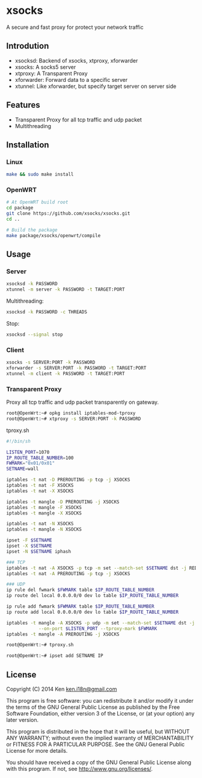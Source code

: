 xsocks
=================
A secure and fast proxy for protect your network traffic

Introdution
------------
* xsocksd: Backend of xsocks, xtproxy, xforwarder
* xsocks: A socks5 server
* xtproxy: A Transparent Proxy
* xforwarder: Forward data to a specific server
* xtunnel: Like xforwarder, but specify target server on server side

Features
------------
* Transparent Proxy for all tcp traffic and udp packet
* Multithreading

Installation
------------

### Linux

```bash
make && sudo make install
```

### OpenWRT

```bash
# At OpenWRT build root
cd package
git clone https://github.com/xsocks/xsocks.git
cd ..

# Build the package
make package/xsocks/openwrt/compile
```

Usage
------------

### Server

```bash
xsocksd -k PASSWORD
xtunnel -m server -k PASSWORD -t TARGET:PORT
```

Multithreading:
```bash
xsocksd -k PASSWORD -c THREADS
```

Stop:
```bash
xsocksd --signal stop
```

### Client

```bash
xsocks -s SERVER:PORT -k PASSWORD
xforwarder -s SERVER:PORT -k PASSWORD -t TARGET:PORT
xtunnel -m client -k PASSWORD -t TARGET:PORT
```

### Transparent Proxy

Proxy all tcp traffic and udp packet transparently on gateway.

```bash
root@OpenWrt:~# opkg install iptables-mod-tproxy
root@OpenWrt:~# xtproxy -s SERVER:PORT -k PASSWORD
```

tproxy.sh
```bash
#!/bin/sh

LISTEN_PORT=1070
IP_ROUTE_TABLE_NUMBER=100
FWMARK="0x01/0x01"
SETNAME=wall

iptables -t nat -D PREROUTING -p tcp -j XSOCKS
iptables -t nat -F XSOCKS
iptables -t nat -X XSOCKS

iptables -t mangle -D PREROUTING -j XSOCKS
iptables -t mangle -F XSOCKS
iptables -t mangle -X XSOCKS

iptables -t nat -N XSOCKS
iptables -t mangle -N XSOCKS

ipset -F $SETNAME
ipset -X $SETNAME
ipset -N $SETNAME iphash

### TCP
iptables -t nat -A XSOCKS -p tcp -m set --match-set $SETNAME dst -j REDIRECT --to-port $LISTEN_PORT
iptables -t nat -A PREROUTING -p tcp -j XSOCKS

### UDP
ip rule del fwmark $FWMARK table $IP_ROUTE_TABLE_NUMBER
ip route del local 0.0.0.0/0 dev lo table $IP_ROUTE_TABLE_NUMBER

ip rule add fwmark $FWMARK table $IP_ROUTE_TABLE_NUMBER
ip route add local 0.0.0.0/0 dev lo table $IP_ROUTE_TABLE_NUMBER

iptables -t mangle -A XSOCKS -p udp -m set --match-set $SETNAME dst -j TPROXY \
            --on-port $LISTEN_PORT --tproxy-mark $FWMARK
iptables -t mangle -A PREROUTING -j XSOCKS
```

```bash
root@OpenWrt:~# tproxy.sh
```

```bash
root@OpenWrt:~# ipset add SETNAME IP
```

## License

Copyright (C) 2014 Ken <ken.i18n@gmail.com>

This program is free software: you can redistribute it and/or modify
it under the terms of the GNU General Public License as published by
the Free Software Foundation, either version 3 of the License, or
(at your option) any later version.

This program is distributed in the hope that it will be useful,
but WITHOUT ANY WARRANTY; without even the implied warranty of
MERCHANTABILITY or FITNESS FOR A PARTICULAR PURPOSE.  See the
GNU General Public License for more details.

You should have received a copy of the GNU General Public License
along with this program. If not, see <http://www.gnu.org/licenses/>.

